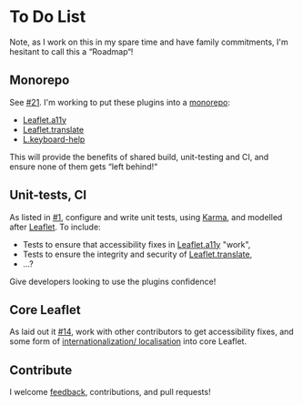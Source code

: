 
# To Do List #

Note, as I work on this in my spare time and have family commitments, I'm hesitant to call this a “Roadmap“!

## Monorepo

See [#21]. I'm working to put these plugins into a [monorepo][]:

* [Leaflet.a11y][]
* [Leaflet.translate][]
* [L.keyboard-help][]

This will provide the benefits of shared build, unit-testing and CI, and ensure none of them gets “left behind!“

## Unit-tests, CI

As listed in [#1][], configure and write unit tests, using [Karma][], and modelled after [Leaflet][L.karma]. To include:

* Tests to ensure that accessibility fixes in [Leaflet.a11y][] "work",
* Tests to ensure the integrity and security of [Leaflet.translate][],
* ...?

Give developers looking to use the plugins confidence!

## Core Leaflet

As laid out it [#14][], work with other contributors to get accessibility fixes, and some form of [internationalization/ localisation][L-9092] into core Leaflet.

## Contribute

I welcome [feedback][issues], contributions, and pull requests!

[issues]: https://github.com/nfreear/leaflet.plugins/issues
[#1]: https://github.com/nfreear/leaflet.plugins/issues/1
  "Documentation, CI, Unit tests, Linting"
[#14]: https://github.com/nfreear/leaflet.plugins/issues/14 "I want to retire!"
[#21]: https://github.com/nfreear/leaflet.plugins/issues/21 "Mono-repo ..."
[L-9092]: https://github.com/Leaflet/Leaflet/issues/9092
[monorepo]: https://monorepo.tools/ "Monorepo explained"
[Leaflet.a11y]: https://github.com/nfreear/leaflet.a11y
[Leaflet.translate]: https://github.com/nfreear/Leaflet.translate
[L.keyboard-help]: https://github.com/nfreear/leaflet.plugins/tree/main/packages/L.keyboard-help
[L.Karma]: https://github.com/Leaflet/Leaflet/blob/main/spec/karma.conf.js
  "Leaflet/Leaflet - spec/karma.conf.js (GitHub)"
[Karma]: https://karma-runner.github.io/6.4/index.html
